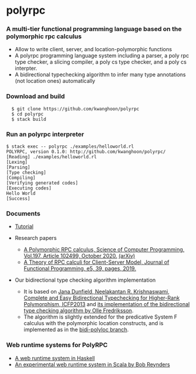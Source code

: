 # polyrpc

### A multi-tier functional programming language based on the polymorphic rpc calculus
 - Allow to write client, server, and location-polymorphic functions
 - A polyrpc programming language system including a parser, a poly rpc type checker, a slicing compiler, a poly cs type checker, and a poly cs interpter.
 - A bidirectional typechecking algorithm to infer many type annotations (not location ones) automatically
 
### Download and build
~~~
  $ git clone https://github.com/kwanghoon/polyrpc
  $ cd polyrpc
  $ stack build
~~~ 

### Run an polyrpc interpreter
~~~
$ stack exec -- polyrpc ./examples/helloworld.rl
POLYRPC, version 0.1.0: http://github.com/kwanghoon/polyrpc/
[Reading] ./examples/helloworld.rl
[Lexing]
[Parsing]
[Type checking]
[Compiling]
[Verifying generated codes]
[Executing codes]
Hello World
[Success]
~~~

### Documents
 - [Tutorial](TUTORIAL.md)
 - Research papers
   - [A Polymorphic RPC calculus, Science of Computer Programming, Vol.197, Article 102499, October 2020.](https://www.sciencedirect.com/science/article/pii/S0167642320301088) [(arXiv)](https://arxiv.org/abs/1910.10988)
   - [A Theory of RPC calculi for Client-Server Model, Journal of Functional Programming, e5, 39, pages, 2019.](https://www.cambridge.org/core/journals/journal-of-functional-programming/article/theory-of-rpc-calculi-for-clientserver-model/15DC9096F78E604ABD5F34A96F277EFE/share/48741a4dab3b936b9b47356fa95d481562050484)
   
 - Our bidirectional type checking algorithm implementation
   - It is based on [Jana Dunfield, Neelakantan R. Krishnaswami, Complete and Easy Bidirectional Typechecking for Higher-Rank Polymorphism, ICFP2013](https://arxiv.org/abs/1306.6032)
     and [its implementation of the bidirectional type checking algorithm by Olle Fredriksson](https://semantic-domain.blogspot.com/2013/04/thanks-to-olle-fredriksson.html).
   - The algorithm is slightly extended for the predicative System F calculus with the polymorphic location constructs, and is implemented as in the [bidi-polyloc branch](https://github.com/kwanghoon/bidi/tree/polyloc).

 
### Web runtime systems for PolyRPC
 - [A web runtime system in Haskell](https://github.com/kwanghoon/todomvc)
 - [An experimental web runtime system in Scala by Bob Reynders](https://github.com/tzbob/rrpc)


